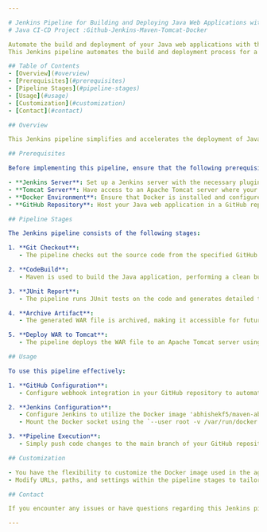 ```yaml
---

# Jenkins Pipeline for Building and Deploying Java Web Applications with Docker
# Java CI-CD Project :Github-Jenkins-Maven-Tomcat-Docker

Automate the build and deployment of your Java web applications with this Jenkins pipeline. This robust CI/CD solution leverages Docker as an agent for streamlined, consistent, and efficient deployment to an Apache Tomcat server.
This Jenkins pipeline automates the build and deployment process for a Java web application to an Apache Tomcat server. It utilizes Docker containers for isolation and is triggered by GitHub pushes to the main branch.

## Table of Contents
- [Overview](#overview)
- [Prerequisites](#prerequisites)
- [Pipeline Stages](#pipeline-stages)
- [Usage](#usage)
- [Customization](#customization)
- [Contact](#contact)

## Overview

This Jenkins pipeline simplifies and accelerates the deployment of Java web applications to an Apache Tomcat server. The pipeline automates various stages, including building, testing, archiving, and deploying your applications with precision and reliability. It's designed to seamlessly integrate with your GitHub repository, triggering automated builds on every push to the main branch.

## Prerequisites

Before implementing this pipeline, ensure that the following prerequisites are met:

- **Jenkins Server**: Set up a Jenkins server with the necessary plugins, including GitHub Integration, Docker Pipeline (for Docker containerization), Generic Webhook Trigger Plugin, and SSH Agent Plugin.
- **Tomcat Server**: Have access to an Apache Tomcat server where your WAR files will be deployed.
- **Docker Environment**: Ensure that Docker is installed and configured on your Jenkins server. Mount the Docker socket for container access.
- **GitHub Repository**: Host your Java web application in a GitHub repository.

## Pipeline Stages

The Jenkins pipeline consists of the following stages:

1. **Git Checkout**:
   - The pipeline checks out the source code from the specified GitHub repository.

2. **CodeBuild**:
   - Maven is used to build the Java application, performing a clean build and packaging it into a WAR file.

3. **JUnit Report**:
   - The pipeline runs JUnit tests on the code and generates detailed test reports.

4. **Archive Artifact**:
   - The generated WAR file is archived, making it accessible for future reference and deployment.

5. **Deploy WAR to Tomcat**:
   - The pipeline deploys the WAR file to an Apache Tomcat server using SSH and SCP, ensuring a seamless deployment process.

## Usage

To use this pipeline effectively:

1. **GitHub Configuration**:
   - Configure webhook integration in your GitHub repository to automatically trigger the Jenkins pipeline on pushes to the main branch.

2. **Jenkins Configuration**:
   - Configure Jenkins to utilize the Docker image 'abhishekf5/maven-abhishek-docker-agent:v1' for pipeline execution.
   - Mount the Docker socket using the `--user root -v /var/run/docker.sock:/var/run/docker.sock` argument to grant Docker access.

3. **Pipeline Execution**:
   - Simply push code changes to the main branch of your GitHub repository. Jenkins will automatically execute the pipeline stages on each push event, ensuring a seamless and automated deployment process.

## Customization

- You have the flexibility to customize the Docker image used in the agent section to match the specific requirements of your projects.
- Modify URLs, paths, and settings within the pipeline stages to tailor the pipeline to your unique project needs.

## Contact

If you encounter any issues or have questions regarding this Jenkins pipeline, please do not hesitate to reach out to Ashutosh Kumar at ashutoshkumar101094@gmail.com We are committed to helping you optimize your CI/CD process for successful and efficient Java web application deployments.

---
```

